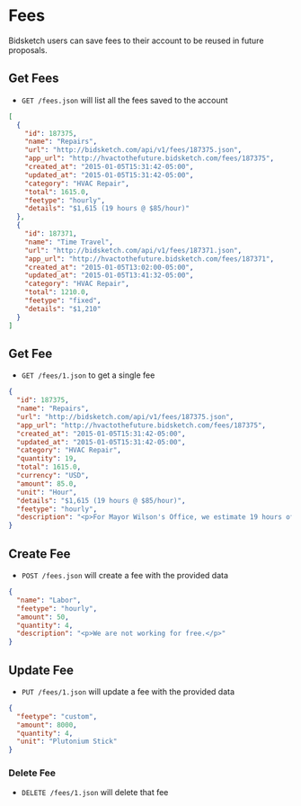 # Fees

Bidsketch users can save fees to their account to be reused in future proposals.

## Get Fees

* `GET /fees.json` will list all the fees saved to the account

```json
[
  {
    "id": 187375,
    "name": "Repairs",
    "url": "http://bidsketch.com/api/v1/fees/187375.json",
    "app_url": "http://hvactothefuture.bidsketch.com/fees/187375",
    "created_at": "2015-01-05T15:31:42-05:00",
    "updated_at": "2015-01-05T15:31:42-05:00",
    "category": "HVAC Repair",
    "total": 1615.0,
    "feetype": "hourly",
    "details": "$1,615 (19 hours @ $85/hour)"
  },
  {
    "id": 187371,
    "name": "Time Travel",
    "url": "http://bidsketch.com/api/v1/fees/187371.json",
    "app_url": "http://hvactothefuture.bidsketch.com/fees/187371",
    "created_at": "2015-01-05T13:02:00-05:00",
    "updated_at": "2015-01-05T13:41:32-05:00",
    "category": "HVAC Repair",
    "total": 1210.0,
    "feetype": "fixed",
    "details": "$1,210"
  }
]
```

## Get Fee

* `GET /fees/1.json` to get a single fee

```json
{
  "id": 187375,
  "name": "Repairs",
  "url": "http://bidsketch.com/api/v1/fees/187375.json",
  "app_url": "http://hvactothefuture.bidsketch.com/fees/187375",
  "created_at": "2015-01-05T15:31:42-05:00",
  "updated_at": "2015-01-05T15:31:42-05:00",
  "category": "HVAC Repair",
  "quantity": 19,
  "total": 1615.0,
  "currency": "USD",
  "amount": 85.0,
  "unit": "Hour",
  "details": "$1,615 (19 hours @ $85/hour)",
  "feetype": "hourly",
  "description": "<p>For Mayor Wilson's Office, we estimate 19 hours of total work, across all timelines. This includes parts and materials.</p>"
}
```

## Create Fee

* `POST /fees.json` will create a fee with the provided data

```json
{
  "name": "Labor",
  "feetype": "hourly",
  "amount": 50,
  "quantity": 4,
  "description": "<p>We are not working for free.</p>"
}
```

## Update Fee

* `PUT /fees/1.json` will update a fee with the provided data

```json
{
  "feetype": "custom",
  "amount": 8000,
  "quantity": 4,
  "unit": "Plutonium Stick"
}
```

### Delete Fee

* `DELETE /fees/1.json` will delete that fee
